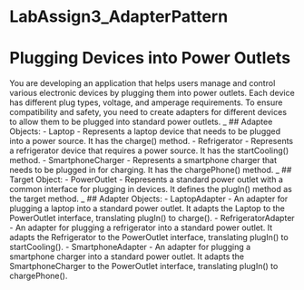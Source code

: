 # LabAssign3_AdapterPattern

# Plugging Devices into Power Outlets

You are developing an application that helps users manage and control various electronic devices by plugging them into power outlets. 
Each device has different plug types, voltage, and amperage requirements. To ensure compatibility and safety, you need to create adapters 
for different devices to allow them to be plugged into standard power outlets.
_
    ## Adaptee Objects:
        - Laptop - Represents a laptop device that needs to be plugged into a power source. It has the charge() method.
        - Refrigerator - Represents a refrigerator device that requires a power source. It has the startCooling() method.
        - SmartphoneCharger - Represents a smartphone charger that needs to be plugged in for charging. It has the chargePhone() method.
_
    ## Target Object:
        - PowerOutlet - Represents a standard power outlet with a common interface for plugging in devices. It defines the plugIn() method as 
          the target method.
_
    ## Adapter Objects:
        - LaptopAdapter - An adapter for plugging a laptop into a standard power outlet. It adapts the Laptop to the PowerOutlet interface, 
          translating plugIn() to charge().
        - RefrigeratorAdapter - An adapter for plugging a refrigerator into a standard power outlet. It adapts the Refrigerator to the PowerOutlet 
          interface, translating plugIn() to startCooling(). 
        - SmartphoneAdapter - An adapter for plugging a smartphone charger into a standard power outlet. It adapts the SmartphoneCharger to the 
          PowerOutlet interface, translating plugIn() to chargePhone().
